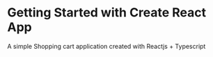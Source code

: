 # Getting Started with Create React App 
A simple Shopping cart application created with Reactjs + Typescript
